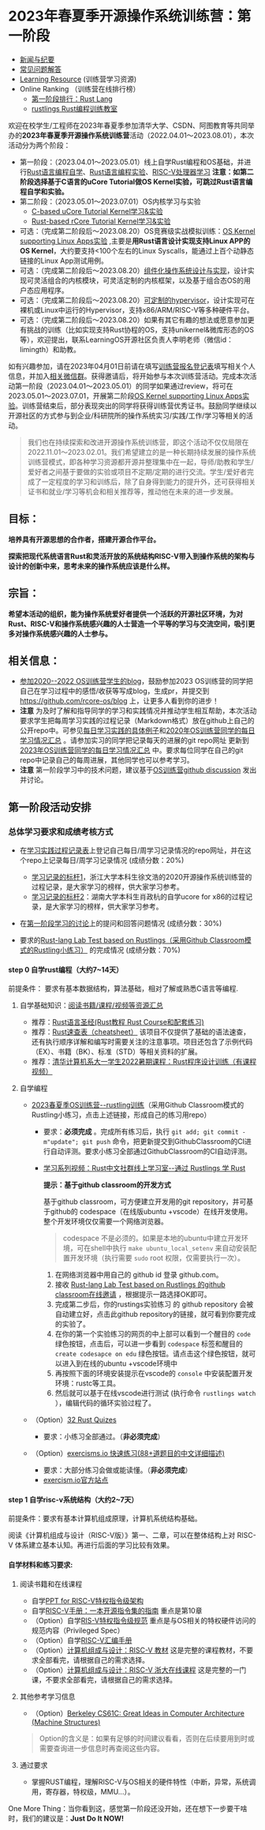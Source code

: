 
# 2023年春夏季开源操作系统训练营：第一阶段

- [新闻与纪要](./news.md)
- [常见问题解答](./QA.md)
- [Learning Resource](./relatedinfo.md) (训练营学习资源)
- Online Ranking （训练营在线排行榜）
  - [第一阶段排行：Rust Lang](https://learningos.github.io/rust-rustlings-ranking/)
  - [rustlings Rust编程训练教室](https://classroom.github.com/a/H1iQ2GNX)

欢迎在校学生/工程师在2023年春夏季参加清华大学、CSDN、阿图教育等共同举办的**2023年春夏季开源操作系统训练营**活动（2022.04.01～2023.08.01），本次活动分为两个阶段：

- 第一阶段：（2023.04.01～2023.05.01）线上自学Rust编程和OS基础，并进行[Rust语言编程自学](https://github.com/LearningOS/rust-based-os-comp2023/blob/main/scheduling-1.md#step-0-%E8%87%AA%E5%AD%A6rust%E7%BC%96%E7%A8%8B%E5%A4%A7%E7%BA%A6714%E5%A4%A9)、[Rust语言编程实验](https://github.com/LearningOS/rustlings-template)、[RISC-V处理器学习](https://github.com/LearningOS/rust-based-os-comp2023/blob/main/scheduling-1.md#step-1-%E8%87%AA%E5%AD%A6risc-v%E7%B3%BB%E7%BB%9F%E7%BB%93%E6%9E%84%E5%A4%A7%E7%BA%A627%E5%A4%A9) **注意：如第二阶段选择基于C语言的uCore Tutorial做OS Kernel实验，可跳过Rust语言编程自学和实验。**
- 第二阶段：（2023.05.01～2023.07.01）OS内核学习与实验
  - [C-based uCore Tutorial Kernel学习&实验](https://github.com/LearningOS/uCore-Tutorial-Guide-2023S)
  - [Rust-based rCore Tutorial Kernel学习&实验](https://github.com/LearningOS/rCore-Tutorial-Guide-2023S)
- 可选：（完成第二阶段后～2023.08.20）OS竞赛级实战模拟训练：[OS Kernel supporting Linux Apps实验](https://github.com/LearningOS/oscomp-kernel-training) ,主要是**用Rust语言设计实现支持Linux APP的OS Kernel**，大约要支持<100个左右的Linux Syscalls，能通过上百个动静态链接的Linux App测试用例。
- 可选：（完成第二阶段后～2023.08.20）[组件化操作系统设计与实现](https://github.com/rcore-os/arceos)，设计实现可灵活组合的内核模块，可灵活定制的内核框架，以及基于组合态OS的用户态应用程序。
- 可选：（完成第二阶段后～2023.08.20）[可定制的hypervisor](https://github.com/LearningOS/RVM-Tutorial)，设计实现可在裸机或Linux中运行的Hypervisor，支持x86/ARM/RISC-V等多种硬件平台。
- 可选：（完成第二阶段后～2023.08.20）如果有其它有趣的想法或愿意参加更有挑战的训练（比如实现支持Rust协程的OS，支持unikernel&微库形态的OS等），欢迎提出，联系LearningOS开源社区负责人李明老师（微信id：limingth）和助教。


如有兴趣参加，请在2023年04月01日前请在填写[训练营报名登记表](http://chyyyuuu.mikecrm.com/2zxG8dp)填写相关个人信息，并加入[相关微信群](./2023os2train.jpg)。获得邀请后，将开始参与本次训练营活动。完成本次活动第一阶段（2023.04.01～2023.05.01）的同学如果通过review，将可在2023.05.01～2023.07.01，开展第二阶段[OS Kernel supporting Linux Apps实验](https://github.com/LearningOS/oscomp-kernel-training)。训练营结束后，部分表现突出的同学将获得训练营优秀证书。鼓励同学继续以开源社区的方式参与到企业/科研院所的操作系统实习/实践/工作/学习等相关的活动。

> 我们也在持续探索和改进开源操作系统训练营，即这个活动不仅仅局限在 2022.11.01～2023.02.01。我们希望建立的是一种长期持续发展的操作系统训练营模式，即各种学习资源都开源并整理集中在一起，导师/助教和学生/爱好者之间基于要做的实验或项目不定期/定期的进行交流。学生/爱好者完成了一定程度的学习和训练后，除了自身得到能力的提升外，还可获得相关证书和就业/学习等机会和相关推荐等，推动他在未来的进一步发展。

## 目标：

**培养具有开源思想的合作者，搭建开源合作平台。**

**探索把现代系统语言Rust和灵活开放的系统结构RISC-V带入到操作系统的架构与设计的创新中来，思考未来的操作系统应该是什么样。**

## 宗旨：

**希望本活动的组织，能为操作系统爱好者提供一个活跃的开源社区环境，为对Rust、RISC-V和操作系统感兴趣的人士营造一个平等的学习与交流空间，吸引更多对操作系统感兴趣的人士参与。**

## 相关信息：

- [参加2020--2022 OS训练营学生的blog](https://rcore-os.github.io/blog/)，鼓励参加2023 OS训练营的同学把自己在学习过程中的感悟/收获等写成blog，生成pr，并提交到 <https://github.com/rcore-os/blog> 上，让更多人看到你的进步！
- **注意** 为及时了解和指导同学的学习和实践情况并推动学生相互帮助，本次活动要求学生把每周学习实践的过程记录（Markdown格式）放在github上自己的公开repo中。可参见[每日学习实践的具体例子](https://github.com/GCYYfun/DailySchedule)和[2020年OS训练营同学的每日学习情况汇总](https://github.com/rcore-os/rCore-Tutorial/issues/18 ) 。请参加实习的同学把记录每天的进展的git repo网址 更新到[2023年OS训练营同学的每日学习情况汇总](https://github.com/LearningOS/rust-based-os-comp2023/issues/1) 中。要求每位同学在自己的git repo中记录自己的每周进展，其他同学也可以参考学习。
- **注意** 第一阶段学习中的技术问题，建议基于[OS训练营github discussion](https://github.com/LearningOS/rust-based-os-comp2023/discussion) 发出并讨论。


## 第一阶段活动安排

### 总体学习要求和成绩考核方式

- 在[学习实践过程记录表](https://github.com/LearningOS/rust-based-os-comp2023/discussions/170)上登记自己每日/周学习记录情况的repo网址，并在这个repo上记录每日/周学习记录情况  (成绩分数：20%)
  - [学习记录的标杆1](https://github.com/LearningOS/record)，浙江大学本科生徐文浩的2020开源操作系统训练营的过程记录，是大家学习的榜样，供大家学习参考。
  - [学习记录的标杆2](https://kiprey.github.io/tags/uCore/)：湖南大学本科生肖政杭的自学ucore for x86的过程记录，是大家学习的榜样，供大家学习参考。

- 在[第一阶段学习的讨论](https://github.com/LearningOS/rust-based-os-comp2023/discussions/)上的提问和回答问题情况 (成绩分数：30%)
- 要求的[Rust-lang Lab Test based on Rustlings（采用Github Classroom模式的Rustling小练习）](https://classroom.github.com/a/H1iQ2GNX) 的完成情况 (成绩分数：70%)


#### step 0 自学rust编程（大约7~14天）

前提条件： 要求有基本数据结构，算法基础，相对了解或熟悉C语言等编程.

1. 自学基础知识：[阅读书籍/课程/视频等资源汇总](https://github.com/rcore-os/rCore/wiki/study-resource-of-system-programming-in-RUST)

   - 推荐：[Rust语言圣经(Rust教程 Rust Course和配套练习)](https://course.rs/)
   - 推荐：[Rust速查表（cheatsheet）](https://cheats.rs/) 该项目不仅提供了基础的语法速查，还有执行顺序详解和编写时需要关注的注意事项。项目还包含了示例代码（EX）、书籍（BK）、标准（STD）等相关资料的扩展。
   - 推荐：[清华计算机系大一学生2022暑期课程：Rust程序设计训练（有课程视频）](https://lab.cs.tsinghua.edu.cn/rust/)

2. 自学编程

   - [2023春夏季OS训练营--rustling训练](https://classroom.github.com/a/H1iQ2GNX)（采用Github Classroom模式的Rustling小练习，点击上述链接，形成自己的练习用repo）
     - 要求：**必须完成** 。完成所有练习后，执行 ``git add; git commit -m"update"; git push`` 命令，把更新提交到GithubClassroom的CI进行自动评测。要求小练习全部通过GithubClassroom的CI自动评测。
     - [学习系列视频：Rust中文社群线上学习室--通过 Rustlings 学 Rust](https://space.bilibili.com/24917186/video)

       **提示：基于github classroom的开发方式**

       基于github classroom，可方便建立开发用的git repository，并可基于github的 codespace（在线版ubuntu +vscode）在线开发使用。整个开发环境仅仅需要一个网络浏览器。

       > codespace 不是必须的。如果是本地的ubuntu中建立开发环境，可在shell中执行 `make ubuntu_local_setenv` 来自动安装配置开发环境（执行需要 `sudo` root 权限，仅需要执行一次）。

       1. 在网络浏览器中用自己的 github id 登录 github.com。
       2. 接收 [Rust-lang Lab Test based on Rustlings 的github classroom在线邀请](https://classroom.github.com/a/H1iQ2GNX)  ，根据提示一路选择OK即可。
       3. 完成第二步后，你的rustings实验练习 的 github repository 会被自动建立好，点击此github repository的链接，就可看到你要完成的实验了。
       4. 在你的第一个实验练习的网页的中上部可以看到一个醒目的 `code`  绿色按钮，点击后，可以进一步看到 `codespace` 标签和醒目的 `create codesapce on edu` 绿色按钮。请点击这个绿色按钮，就可以进入到在线的ubuntu +vscode环境中
       5. 再按照下面的环境安装提示在vscode的 `console` 中安装配置开发环境：rustc等工具。
       6. 然后就可以基于在线vscode进行测试 (执行命令 `rustlings watch` ），编辑代码的循环实验过程了。

   - （Option）[32 Rust Quizes](https://dtolnay.github.io/rust-quiz/1)
     - 要求：小练习全部通过。（**非必须完成**）
   - （Option）[exercisms.io 快速练习(88+道题目的中文详细描述)](http://llever.com/exercism-rust-zh/index.html)
     - 要求：大部分练习会做或能读懂。（**非必须完成**）
     - [exercism.io官方站点](https://exercism.io/)

#### step 1 自学risc-v系统结构（大约2~7天）

前提条件：要求有基本计算机组成原理，计算机系统结构基础。

阅读《计算机组成与设计（RISC-V版）》第一、二章，可以在整体结构上对 RISC-V 体系建立基本认知。再进行后面的学习比较有效果。

#### 自学材料和练习要求:

1. 阅读书籍和在线课程

   - 自学[PPT for RISC-V特权指令级架构](https://content.riscv.org/wp-content/uploads/2018/05/riscv-privileged-BCN.v7-2.pdf)
   - 自学[RISC-V手册：一本开源指令集的指南](http://riscvbook.com/chinese/RISC-V-Reader-Chinese-v2p1.pdf) 重点是第10章
   - （Option）自学[RIS-V特权指令级规范](https://riscv.org/technical/specifications/) 重点是与OS相关的特权硬件访问的规范内容（Privileged Spec）
   - （Option）自学[RISC-V汇编手册](https://github.com/riscv-non-isa/riscv-asm-manual/blob/master/riscv-asm.md)
   - （Option）[计算机组成与设计：RISC-V 教材](https://item.jd.com/12887758.html) 这是完整的课程教材，不要求全部看完，请根据自己的需求选择。
   - （Option）[计算机组成与设计：RISC-V 浙大在线课程](http://www.icourse163.org/course/ZJU-1452997167) 这是完整的一门课，不要求全部看完，请根据自己的需求选择。

2. 其他参考学习信息

   - （Option）[Berkeley CS61C: Great Ideas in Computer Architecture (Machine Structures)](http://www-inst.eecs.berkeley.edu/~cs61c/sp18/)

   > Option的含义是：如果有足够的时间建议看看，否则在后续要用到时或需要查询进一步信息时再查阅这些内容。

3. 通过要求

   - 掌握RUST编程，理解RISC-V与OS相关的硬件特性（中断，异常，系统调用，寄存器，特权级，MMU...）。

One More Thing：当你看到这，感觉第一阶段还没开始，还在想下一步要干啥时，我们的建议是：**Just Do It NOW!**
